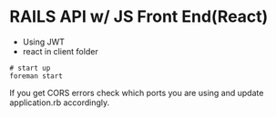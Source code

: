 # RAILS API w/ JS Front End(React)
- Using JWT
- react in client folder


```
# start up
foreman start
```

If you get CORS errors check which ports you are using and update application.rb accordingly.
